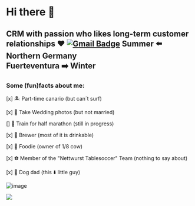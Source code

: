 # Hi there 👋

CRM with passion who likes long-term customer relationships :heart:
[![Gmail Badge](https://img.shields.io/badge/-Gmail-c14438?style=flat-square&logo=Gmail&logoColor=white&link=mailto:haukelaut@googlemail.com)](mailto:haukelaut@googlemail.com)
Summer ⬅️ Northern Germany  
Fuerteventura ➡️ Winter
---

### Some (fun)facts about me:

[x] 🏝️ Part-time canario (but can´t surf)  

[x] 💒 Take Wedding photos (but not married)  

[]   🏃 Train for half marathon (still in progress)  

[x] 🍺 Brewer (most of it is drinkable)  

[x] 🦐 Foodie (owner of 1/8 cow)  

[x] ⚽ Member of the "Nettwurst Tablesoccer" Team (nothing to say about) 

[x] 🐶  Dog dad (this ⬇️ little guy)  

![image](https://github.com/Wandersmann731/Wandersmann731/assets/173609680/caa3ff5e-4677-478d-ab4a-0aad8a5b252d)

![](https://komarev.com/ghpvc/?username=wandersmann731)
